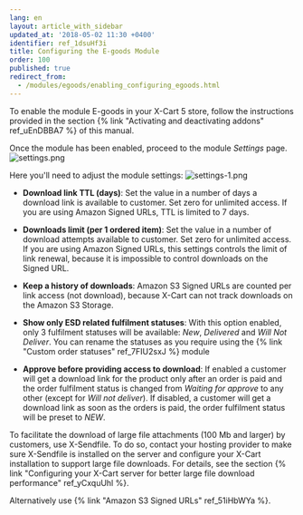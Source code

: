 ```yaml
---
lang: en
layout: article_with_sidebar
updated_at: '2018-05-02 11:30 +0400'
identifier: ref_1dsuHf3i
title: Configuring the E-goods Module
order: 100
published: true
redirect_from:
  - /modules/egoods/enabling_configuring_egoods.html
---
```


To enable the module E-goods in your X-Cart 5 store, follow the instructions provided in the section {% link "Activating and deactivating addons" ref_uEnDBBA7 %} of this manual.

Once the module has been enabled, proceed to the module _Settings_ page.
![settings.png]({{site.baseurl}}/attachments/ref_1dsuHf3i/settings.png)

Here you'll need to adjust the module settings:
![settings-1.png]({{site.baseurl}}/attachments/ref_1dsuHf3i/settings-1.png)

* **Download link TTL (days)**: Set the value in a number of days a download link is available to customer. Set zero for unlimited access. If you are using Amazon Signed URLs, TTL is limited to 7 days.

* **Downloads limit (per 1 ordered item)**: Set the value in a number of download attempts available to customer. Set zero for unlimited access. If you are using Amazon Signed URLs, this settings controls the limit of link renewal, because it is impossible to control downloads on the Signed URL.

* **Keep a history of downloads**: Amazon S3 Signed URLs are counted per link access (not download), because X-Cart can not track downloads on the Amazon S3 Storage.

* **Show only ESD related fulfilment statuses**: With this option enabled, only 3 fulfilment statuses will be available: _New_, _Delivered_ and _Will Not Deliver_. You can rename the statuses as you require using the {% link "Custom order statuses" ref_7FIU2sxJ %} module

* **Approve before providing access to download**: If enabled a customer will get a download link for the product only after an order is paid and the order fulfilment status is changed from _Waiting for approve_ to any other (except for _Will not deliver_). If disabled, a customer will get a download link as soon as the orders is paid, the order fulfilment status will be preset to _NEW_.

To facilitate the download of large file attachments (100 Mb and larger) by customers, use X-Sendfile. To do so, contact your hosting provider to make sure X-Sendfile is installed on the server and configure your X-Cart installation to support large file downloads. For details, see the section {% link "Configuring your X-Cart server for better large file download performance" ref_yCxquUhl %}. 

Alternatively use {% link "Amazon S3 Signed URLs" ref_51iHbWYa %}.
